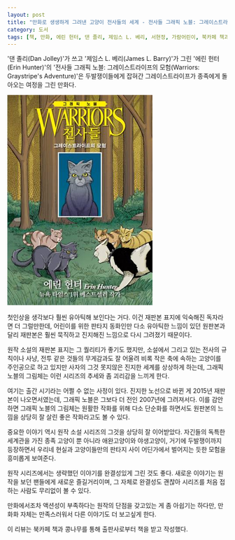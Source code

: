 ```yaml
---
layout: post
title: "만화로 생생하게 그려낸 고양이 전사들의 세계 - 전사들 그래픽 노블: 그레이스트라이프의 모험"
category: 도서
tags: [책, 만화, 에린 헌터, 댄 졸리, 제임스 L. 베리, 서현정, 가람어린이, 북카페 책과 콩나무, 서평]
---
```


'댄 졸리(Dan Jolley)'가 쓰고
'제임스 L. 베리(James L. Barry)'가 그린
'에린 헌터(Erin Hunter)'의
'전사들 그래픽 노블: 그레이스트라이프의 모험(Warriors: Graystripe's Adventure)'은
두발쟁이들에게 잡혀간 그레이스트라이프가 종족에게 돌아오는 여정을 그린 만화다.

![표지](/images/warriors-graphic-novel-1-graystripes-adventure-comic-book-h480.jpg)

첫인상을 생각보다 훨씬 유아틱해 보인다는 거다.
이건 재판본 표지에 익숙해진 독자라면 더 그럴만한데,
어린이를 위한 판타지 동화인만 다소 유아틱한 느낌이 있던 원판본과 달리
재판본은 훨씬 묵직하고 진지해진 느낌으로 다시 그려졌기 때문이다.

원작 소설의 재판본 표지는 그 퀄리티가 좋기도 했지만,
소설에서 그리고 있는 전사의 규칙이나 사냥, 전투 같은 것들의 무게감과도 잘 어울려
비록 작은 축에 속하는 고양이를 주인공으로 하고 있지만
사자의 그것 못지않은 진지한 세계를 상상하게 하는데,
그래픽 노블의 그림체는 이런 시리즈의 추세와 좀 괴리감을 느끼게 한다.

여기는 출간 시기라는 어쩔 수 없는 사정이 있다.
진지한 노선으로 바뀐 게 2015년 재판본이 나오면서였는데,
그래픽 노블은 그보다 더 전인 2007년에 그려져서다.
이를 감안하면 그래픽 노블의 그림체는 원활한 작화를 위해 다소 단순화를 하면서도
원판본의 느낌을 상당히 잘 살린 좋은 작화라고도 볼 수 있다.

중요한 이야기 역시 원작 소설 시리즈의 그것을 상당히 잘 이어받았다.
자긴들의 독특한 세계관을 가진 종족 고양이 뿐 아니라
애완고양이와 야생고양이, 거기에 두발쟁이까지 등장하면서
우리네 현실과 고양이들만의 판타지 사이 어딘가에서 벌어지는 듯한 모험을 흥미롭게 보여준다.

원작 시리즈에서는 생략했던 이야기를 완결성있게 그린 것도 좋다.
새로운 이야기는 원작을 보던 팬들에게 새로운 즐길거리이며,
그 자체로 완결성도 괜찮아 시리즈를 처음 접하는 사람도 무리없이 볼 수 있다.

만화에서조차 액션성이 부족하다는 원작의 단점을 갖고있는 게 좀 아쉽기는 하다만,
만화화 자체는 만족스러워서 다른 이야기도 더 보고싶게 한다.



<div class="im im-info">
이 리뷰는 북카페 책과 콩나무를 통해 출판사로부터 책을 받고 작성했다.
</div>
